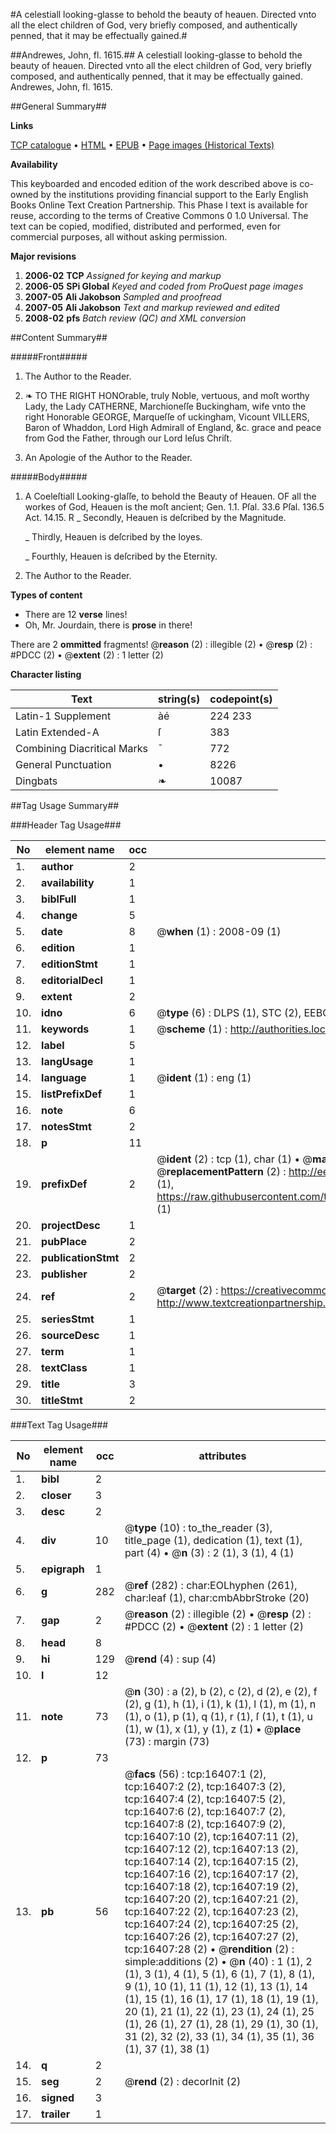 #A celestiall looking-glasse to behold the beauty of heauen. Directed vnto all the elect children of God, very briefly composed, and authentically penned, that it may be effectually gained.#

##Andrewes, John, fl. 1615.##
A celestiall looking-glasse to behold the beauty of heauen. Directed vnto all the elect children of God, very briefly composed, and authentically penned, that it may be effectually gained.
Andrewes, John, fl. 1615.

##General Summary##

**Links**

[TCP catalogue](http://www.ota.ox.ac.uk/tcp/)  • 
[HTML](http://tei.it.ox.ac.uk/tcp/Texts-HTML/free/A19/A19494.html)  • 
[EPUB](http://tei.it.ox.ac.uk/tcp/Texts-EPUB/free/A19/A19494.epub) • 
[Page images (Historical Texts)](https://data.historicaltexts.jisc.ac.uk/view?pubId=eebo-99851147e&pageId=eebo-99851147e-16407-1)

**Availability**

This keyboarded and encoded edition of the
	       work described above is co-owned by the institutions
	       providing financial support to the Early English Books
	       Online Text Creation Partnership. This Phase I text is
	       available for reuse, according to the terms of Creative
	       Commons 0 1.0 Universal. The text can be copied,
	       modified, distributed and performed, even for
	       commercial purposes, all without asking permission.

**Major revisions**

1. __2006-02__ __TCP__ *Assigned for keying and markup*
1. __2006-05__ __SPi Global__ *Keyed and coded from ProQuest page images*
1. __2007-05__ __Ali Jakobson__ *Sampled and proofread*
1. __2007-05__ __Ali Jakobson__ *Text and markup reviewed and edited*
1. __2008-02__ __pfs__ *Batch review (QC) and XML conversion*

##Content Summary##

#####Front#####

1. The Author to the Reader.

1. ❧ TO THE RIGHT HONOrable, truly Noble, vertuous, and moſt worthy Lady, the Lady CATHERNE, Marchioneſſe Buckingham, wife vnto the right Honorable GEORGE, Marqueſſe of uckingham, Vicount VILLERS, Baron of Whaddon, Lord High Admirall of England, &c. grace and peace from God the Father, through our Lord Ieſus Chriſt.

1. An Apologie of the Author to the Reader.

#####Body#####

1. A Coeleſtiall Looking-glaſſe, to behold the Beauty of Heauen.
OF all the workes of God, Heauen is the moſt ancient; Gen. 1.1. Pſal. 33.6 Pſal. 136.5 Act. 14.15. R
    _ Secondly, Heauen is deſcribed by the Magnitude.

    _ Thirdly, Heauen is deſcribed by the Ioyes.

    _ Fourthly, Heauen is deſcribed by the Eternity.

1. The Author to the Reader.

**Types of content**

  * There are 12 **verse** lines!
  * Oh, Mr. Jourdain, there is **prose** in there!

There are 2 **ommitted** fragments! 
 @__reason__ (2) : illegible (2)  •  @__resp__ (2) : #PDCC (2)  •  @__extent__ (2) : 1 letter (2)

**Character listing**


|Text|string(s)|codepoint(s)|
|---|---|---|
|Latin-1 Supplement|àé|224 233|
|Latin Extended-A|ſ|383|
|Combining             Diacritical Marks|̄|772|
|General Punctuation|•|8226|
|Dingbats|❧|10087|

##Tag Usage Summary##

###Header Tag Usage###

|No|element name|occ|attributes|
|---|---|---|---|
|1.|__author__|2||
|2.|__availability__|1||
|3.|__biblFull__|1||
|4.|__change__|5||
|5.|__date__|8| @__when__ (1) : 2008-09 (1)|
|6.|__edition__|1||
|7.|__editionStmt__|1||
|8.|__editorialDecl__|1||
|9.|__extent__|2||
|10.|__idno__|6| @__type__ (6) : DLPS (1), STC (2), EEBO-CITATION (1), PROQUEST (1), VID (1)|
|11.|__keywords__|1| @__scheme__ (1) : http://authorities.loc.gov/ (1)|
|12.|__label__|5||
|13.|__langUsage__|1||
|14.|__language__|1| @__ident__ (1) : eng (1)|
|15.|__listPrefixDef__|1||
|16.|__note__|6||
|17.|__notesStmt__|2||
|18.|__p__|11||
|19.|__prefixDef__|2| @__ident__ (2) : tcp (1), char (1)  •  @__matchPattern__ (2) : ([0-9\-]+):([0-9IVX]+) (1), (.+) (1)  •  @__replacementPattern__ (2) : http://eebo.chadwyck.com/downloadtiff?vid=$1&page=$2 (1), https://raw.githubusercontent.com/textcreationpartnership/Texts/master/tcpchars.xml#$1 (1)|
|20.|__projectDesc__|1||
|21.|__pubPlace__|2||
|22.|__publicationStmt__|2||
|23.|__publisher__|2||
|24.|__ref__|2| @__target__ (2) : https://creativecommons.org/publicdomain/zero/1.0/ (1), http://www.textcreationpartnership.org/docs/. (1)|
|25.|__seriesStmt__|1||
|26.|__sourceDesc__|1||
|27.|__term__|1||
|28.|__textClass__|1||
|29.|__title__|3||
|30.|__titleStmt__|2||


###Text Tag Usage###

|No|element name|occ|attributes|
|---|---|---|---|
|1.|__bibl__|2||
|2.|__closer__|3||
|3.|__desc__|2||
|4.|__div__|10| @__type__ (10) : to_the_reader (3), title_page (1), dedication (1), text (1), part (4)  •  @__n__ (3) : 2 (1), 3 (1), 4 (1)|
|5.|__epigraph__|1||
|6.|__g__|282| @__ref__ (282) : char:EOLhyphen (261), char:leaf (1), char:cmbAbbrStroke (20)|
|7.|__gap__|2| @__reason__ (2) : illegible (2)  •  @__resp__ (2) : #PDCC (2)  •  @__extent__ (2) : 1 letter (2)|
|8.|__head__|8||
|9.|__hi__|129| @__rend__ (4) : sup (4)|
|10.|__l__|12||
|11.|__note__|73| @__n__ (30) : a (2), b (2), c (2), d (2), e (2), f (2), g (1), h (1), i (1), k (1), l (1), m (1), n (1), o (1), p (1), q (1), r (1), ſ (1), t (1), u (1), w (1), x (1), y (1), z (1)  •  @__place__ (73) : margin (73)|
|12.|__p__|73||
|13.|__pb__|56| @__facs__ (56) : tcp:16407:1 (2), tcp:16407:2 (2), tcp:16407:3 (2), tcp:16407:4 (2), tcp:16407:5 (2), tcp:16407:6 (2), tcp:16407:7 (2), tcp:16407:8 (2), tcp:16407:9 (2), tcp:16407:10 (2), tcp:16407:11 (2), tcp:16407:12 (2), tcp:16407:13 (2), tcp:16407:14 (2), tcp:16407:15 (2), tcp:16407:16 (2), tcp:16407:17 (2), tcp:16407:18 (2), tcp:16407:19 (2), tcp:16407:20 (2), tcp:16407:21 (2), tcp:16407:22 (2), tcp:16407:23 (2), tcp:16407:24 (2), tcp:16407:25 (2), tcp:16407:26 (2), tcp:16407:27 (2), tcp:16407:28 (2)  •  @__rendition__ (2) : simple:additions (2)  •  @__n__ (40) : 1 (1), 2 (1), 3 (1), 4 (1), 5 (1), 6 (1), 7 (1), 8 (1), 9 (1), 10 (1), 11 (1), 12 (1), 13 (1), 14 (1), 15 (1), 16 (1), 17 (1), 18 (1), 19 (1), 20 (1), 21 (1), 22 (1), 23 (1), 24 (1), 25 (1), 26 (1), 27 (1), 28 (1), 29 (1), 30 (1), 31 (2), 32 (2), 33 (1), 34 (1), 35 (1), 36 (1), 37 (1), 38 (1)|
|14.|__q__|2||
|15.|__seg__|2| @__rend__ (2) : decorInit (2)|
|16.|__signed__|3||
|17.|__trailer__|1||
